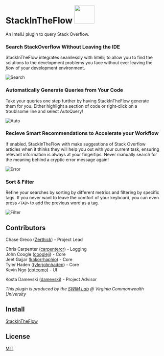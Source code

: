 # StackInTheFlow <img src="https://github.com/vcu-swim-lab/stack-intheflow/blob/master/src/main/resources/icons/main.png" width="65" height="60">

An IntellJ plugin to query Stack Overflow.

### Search StackOverflow Without Leaving the IDE
StackInTheFlow integrates seamlessly with Intellij to allow you to find the solutions to the development problems you face without ever leaving the *flow* of your development environment.

![Search](https://i.imgur.com/jvoysIm.gif)

### Automatically Generate Queries from Your Code
Take your queries one step further by having StackInTheFlow generate them for you. Either highlight a section of code or right-click on a troublsome line and select AutoQuery!

![Auto](https://i.imgur.com/hYgFOJh.gif)

### Recieve Smart Recommendations to Accelerate your Workflow
If enabled, StackInTheFlow with make suggestions of Stack Overflow articles when it thinks they will help you out with your current task, ensuring relevant information is always at your fingertips. Never manually search for the meaning behind a cryptic error message again!

![Error](https://i.imgur.com/L9WO8OF.png)

### Sort & Filter
Refine your searches by sorting by different metrics and filtering by specific tags. If you never want to leave the comfort of your keyboard, you can even press `<TAB>` to add the previous word as a tag.

![Filter](https://i.imgur.com/NuQF2cl.gif)

## Contributors
Chase Greco ([Zerthick](https://github.com/zerthick)) - Project Lead  

Chris Carpenter ([carpentercr](https://github.com/carpentercr)) - Logging  
John Coogle ([cooglejj](https://github.com/cooglejj)) - Core  
Jeet Gajjar ([kakorrhaphio](https://github.com/kakorrhaphio)) - Core  
Tyler Haden ([tylerjohnhaden](https://github.com/tylerjohnhaden)) - Core  
Kevin Ngo ([cptcomo](https://github.com/cptcomo)) - UI  

Kosta Damevski  ([damevski](https://damevski.github.io)) - Project Advisor  

*This plugin is produced by the [SWIM Lab](http://vcu-swim-lab.github.io/) @ Virginia Commonwealth University*

## Install
[StackInTheFlow](https://plugins.jetbrains.com/plugin/9653-stackintheflow)

## License
[MIT](./LICENSE)
